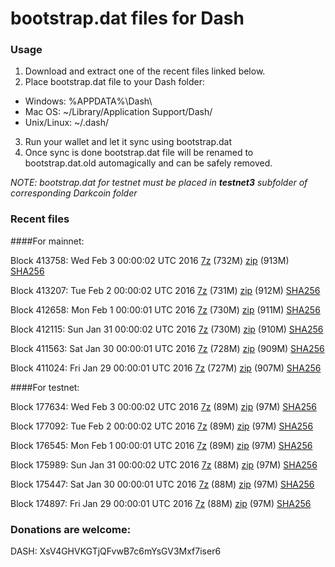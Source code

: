 # bootstrap.dat files for Dash

### Usage

1. Download and extract one of the recent files linked below.
2. Place bootstrap.dat file to your Dash folder:
 - Windows: %APPDATA%\Dash\
 - Mac OS: ~/Library/Application Support/Dash/
 - Unix/Linux: ~/.dash/
3. Run your wallet and let it sync using bootstrap.dat
4. Once sync is done bootstrap.dat file will be renamed to bootstrap.dat.old automagically and can be safely removed.

_NOTE: bootstrap.dat for testnet must be placed in **testnet3** subfolder of corresponding Darkcoin folder_

### Recent files

####For mainnet:

Block 413758: Wed Feb  3 00:00:02 UTC 2016 [7z](https://transfer.sh/xG6D2/bootstrap.dat.20160203.7z) (732M) [zip](https://transfer.sh/ngun0/bootstrap.dat.20160203.zip) (913M) [SHA256](https://transfer.sh/jyWFy/sha256.txt)

Block 413207: Tue Feb  2 00:00:02 UTC 2016 [7z](https://transfer.sh/IuF3i/bootstrap.dat.20160202.7z) (731M) [zip](https://transfer.sh/Xq0cf/bootstrap.dat.20160202.zip) (912M) [SHA256](https://transfer.sh/kjRf9/sha256.txt)

Block 412658: Mon Feb  1 00:00:01 UTC 2016 [7z](https://transfer.sh/EhGQM/bootstrap.dat.20160201.7z) (730M) [zip](https://transfer.sh/DhnY2/bootstrap.dat.20160201.zip) (911M) [SHA256](https://transfer.sh/14yZH9/sha256.txt)

Block 412115: Sun Jan 31 00:00:02 UTC 2016 [7z](https://transfer.sh/Si17s/bootstrap.dat.20160131.7z) (730M) [zip](https://transfer.sh/I7RqF/bootstrap.dat.20160131.zip) (910M) [SHA256](https://transfer.sh/RtKZj/sha256.txt)

Block 411563: Sat Jan 30 00:00:01 UTC 2016 [7z](https://transfer.sh/QD8bD/bootstrap.dat.20160130.7z) (728M) [zip](https://transfer.sh/f4Hw8/bootstrap.dat.20160130.zip) (909M) [SHA256](https://transfer.sh/kl3FF/sha256.txt)

Block 411024: Fri Jan 29 00:00:01 UTC 2016 [7z]() (727M) [zip]() (907M) [SHA256](https://transfer.sh/9gFKz/sha256.txt)

####For testnet:

Block 177634: Wed Feb  3 00:00:02 UTC 2016 [7z](https://transfer.sh/SKzA3/bootstrap.dat.20160203.7z) (89M) [zip](https://transfer.sh/CYmHl/bootstrap.dat.20160203.zip) (97M) [SHA256](https://transfer.sh/acfo0/sha256.txt)

Block 177092: Tue Feb  2 00:00:02 UTC 2016 [7z](https://transfer.sh/nPNWW/bootstrap.dat.20160202.7z) (89M) [zip](https://transfer.sh/56LDg/bootstrap.dat.20160202.zip) (97M) [SHA256](https://transfer.sh/SYHWn/sha256.txt)

Block 176545: Mon Feb  1 00:00:01 UTC 2016 [7z](https://transfer.sh/yBhwj/bootstrap.dat.20160201.7z) (89M) [zip](https://transfer.sh/mpHUW/bootstrap.dat.20160201.zip) (97M) [SHA256](https://transfer.sh/Jhh6u/sha256.txt)

Block 175989: Sun Jan 31 00:00:02 UTC 2016 [7z](https://transfer.sh/EiQNR/bootstrap.dat.20160131.7z) (88M) [zip](https://transfer.sh/CgyHQ/bootstrap.dat.20160131.zip) (97M) [SHA256](https://transfer.sh/LcoQ2/sha256.txt)

Block 175447: Sat Jan 30 00:00:01 UTC 2016 [7z](https://transfer.sh/SVB0c/bootstrap.dat.20160130.7z) (88M) [zip](https://transfer.sh/Yeohh/bootstrap.dat.20160130.zip) (97M) [SHA256](https://transfer.sh/yGmBr/sha256.txt)

Block 174897: Fri Jan 29 00:00:01 UTC 2016 [7z](https://transfer.sh/lvPWv/bootstrap.dat.20160129.7z) (88M) [zip](https://transfer.sh/ArQAq/bootstrap.dat.20160129.zip) (97M) [SHA256](https://transfer.sh/2aAvH/sha256.txt)

### Donations are welcome:

DASH: XsV4GHVKGTjQFvwB7c6mYsGV3Mxf7iser6
